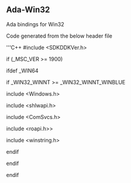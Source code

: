 ## Ada-Win32
Ada bindings for Win32

Code generated from the below header file

'''C++
#include <SDKDDKVer.h>

if (_MSC_VER >= 1900)

ifdef _WIN64

if _WIN32_WINNT >= _WIN32_WINNT_WINBLUE

include <Windows.h>

include <shlwapi.h>

include <ComSvcs.h>

include <roapi.h>>

include <winstring.h>

endif

endif

endif

```

